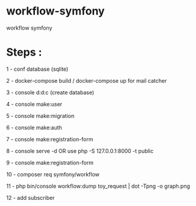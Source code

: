 # workflow-symfony
workflow symfony

# Steps : 

1 - conf database (sqlite)

2 - docker-compose build / docker-compose up for mail catcher

3 - console d:d:c (create database)

4 - console make:user

5 - console make:migration

6 - console make:auth

7 - console make:registration-form

8 - console serve -d OR use php -S 127.0.0.1:8000 -t public

9 - console make:registration-form

10 - composer req symfony/workflow

11 - php bin/console workflow:dump toy_request | dot -Tpng -o graph.png

12 - add subscriber 
